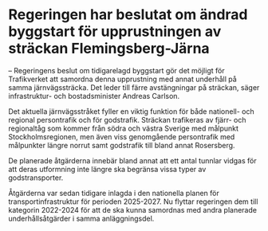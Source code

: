# Regeringen har beslutat om ändrad byggstart för upprustningen av sträckan Flemingsberg-Järna

– Regeringens beslut om tidigarelagd byggstart gör det möjligt för Trafikverket att samordna denna upprustning med annat underhåll på samma järnvägssträcka. Det leder till färre avstängningar på sträckan, säger infrastruktur\- och bostadsminister Andreas Carlson.

Det aktuella järnvägsstråket fyller en viktig funktion för både nationell\- och regional persontrafik och för godstrafik. Sträckan trafikeras av fjärr\- och regionaltåg som kommer från södra och västra Sverige med målpunkt Stockholmsregionen, men även viss genomgående persontrafik med målpunkter längre norrut samt godstrafik till bland annat Rosersberg.

De planerade åtgärderna innebär bland annat att ett antal tunnlar vidgas för att deras utformning inte längre ska begränsa vissa typer av godstransporter.

Åtgärderna var sedan tidigare inlagda i den nationella planen för transportinfrastruktur för perioden 2025\-2027\. Nu flyttar regeringen dem till kategorin 2022\-2024 för att de ska kunna samordnas med andra planerade underhållsåtgärder i samma anläggningsdel.
